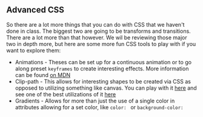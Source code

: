 ## Advanced CSS

So there are a lot more things that you can do with CSS that we haven't done in class. The biggest two are going to be transforms and transitions. There are a lot more than that however. We wil be reviewing those major two in depth more, but here are some more fun CSS tools to play with if you want to explore them:

- Animations - Theses can be set up for a continuous animation or to go along preset `keyframes` to create interesting effects. More information can be found [on MDN](https://developer.mozilla.org/en-US/docs/Web/CSS/animation)
- Clip-path - This allows for interesting shapes to be created via CSS as opposed to utilizing something like canvas. You can play with it [here](https://bennettfeely.com/clippy/) and see one of the best utilizations of it [here](http://www.species-in-pieces.com/)
- Gradients - Allows for more than just the use of a single color in attributes allowing for a set color, like `color: ` or `background-color: `
